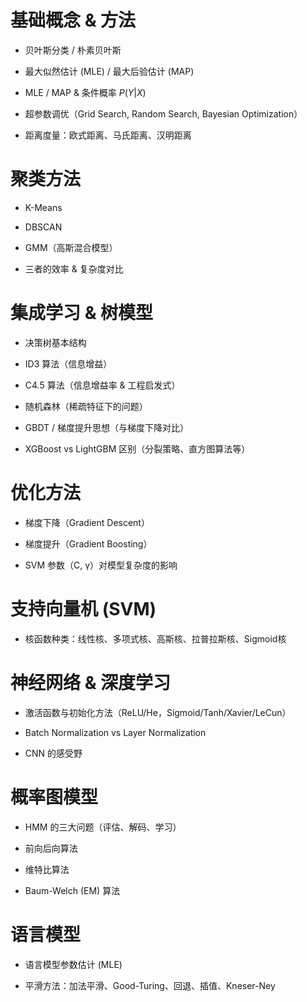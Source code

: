 # 基础概念 & 方法

- 贝叶斯分类 / 朴素贝叶斯

- 最大似然估计 (MLE) / 最大后验估计 (MAP)

- MLE / MAP & 条件概率 $P(Y|X)$

- 超参数调优（Grid Search, Random Search, Bayesian Optimization）

- 距离度量：欧式距离、马氏距离、汉明距离

# 聚类方法

- K-Means

- DBSCAN

- GMM（高斯混合模型）

- 三者的效率 & 复杂度对比


# 集成学习 & 树模型

- 决策树基本结构

- ID3 算法（信息增益）

- C4.5 算法（信息增益率 & 工程启发式）

- 随机森林（稀疏特征下的问题）

- GBDT / 梯度提升思想（与梯度下降对比）

- XGBoost vs LightGBM 区别（分裂策略、直方图算法等）

# 优化方法

- 梯度下降（Gradient Descent）

- 梯度提升（Gradient Boosting）

- SVM 参数（C, γ）对模型复杂度的影响

# 支持向量机 (SVM)

- 核函数种类：线性核、多项式核、高斯核、拉普拉斯核、Sigmoid核

# 神经网络 & 深度学习

- 激活函数与初始化方法（ReLU/He，Sigmoid/Tanh/Xavier/LeCun）

- Batch Normalization vs Layer Normalization

- CNN 的感受野

# 概率图模型

- HMM 的三大问题（评估、解码、学习）

- 前向后向算法

- 维特比算法

- Baum-Welch (EM) 算法

# 语言模型

- 语言模型参数估计 (MLE)

- 平滑方法：加法平滑、Good-Turing、回退、插值、Kneser-Ney